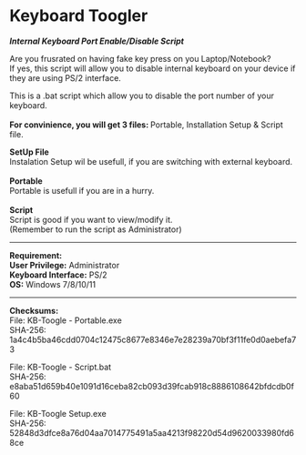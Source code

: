 # Keyboard Toogler
<b><i>Internal Keyboard Port Enable/Disable Script</i></b>

Are you frusrated on having fake key press on you Laptop/Notebook? <br>
If yes, this script will allow you to disable internal keyboard on your device if they are using PS/2 interface. <br>

This is a .bat script which allow you to disable the port number of your keyboard. <br> 
<br>
<b>For convinience, you will get 3 files: </b> Portable, Installation Setup & Script file. <br>

<b>SetUp File</b> <br>
Instalation Setup wil be usefull, if you are switching with external keyboard. <br>
 <br>
<b>Portable</b> <br>
Portable is usefull if you are in a hurry. <br>
 <br>
<b>Script</b> <br>
Script is good if you want to view/modify it.  <br>
(Remember to run the script as Administrator)

_____________________________

<b>Requirement:</b>  <br>
<b>User Privilege:</b> Administrator  <br>
<b>Keyboard Interface:</b> PS/2  <br>
<b>OS:</b> Windows 7/8/10/11

_____________________________

<b>Checksums:</b>  <br>
File: KB-Toogle - Portable.exe  <br>
SHA-256: 1a4c4b5ba46cdd0704c12475c8677e8346e7e28239a70bf3f11fe0d0aebefa73  <br>

File: KB-Toogle - Script.bat  <br>
SHA-256: e8aba51d659b40e1091d16ceba82cb093d39fcab918c8886108642bfdcdb0f60  <br>

File: KB-Toogle Setup.exe  <br>
SHA-256: 52848d3dfce8a76d04aa7014775491a5aa4213f98220d54d9620033980fd68ce  <br>




